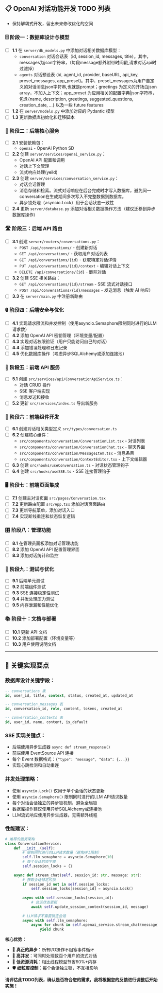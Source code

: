 ## 📋 OpenAI 对话功能开发 TODO 列表

- 保持解耦式开发，留出未来修改优化的空间

### 🗄️ **阶段一：数据库设计与模型** 
- [ ] **1.1** 在 `server/db_models.py` 中添加对话相关数据库模型：
  - `conversation` 对话会话表（id, session_id, messages, title）。其中，messages为json字符串，（每段message额外附带时间戳,请求对话api时过滤掉）
  - `agents` 对话预设表 (id, agent_id, provider, baseURL, api_key, preset_messages, app_preset)。其中，preset_messages为用户自定义的对话消息json字符串,也就是prompt；greetings 为定义的开场白json array，不加入上下文；app_preset 为应用相关的配置字典|json字符串，包含{name, description, greetings, suggested_questions, creation_date, ...} 以及一些 future features
- [ ] **1.2** 在 `server/models.py` 中添加对应的 Pydantic 模型
- [ ] **1.3** 更新数据库初始化和迁移脚本

### 🔧 **阶段二：后端核心服务**
- [ ] **2.1** 安装依赖包：
  - `openai` - OpenAI Python SD
- [ ] **2.2** 创建 `server/services/openai_service.py`：
  - OpenAI API 配置和调用
  - 对话上下文管理
  - 流式响应处理(yeild)
- [ ] **2.3** 创建 `server/services/conversation_service.py`：
  - 对话会话管理
  - 消息存储和检索。流式对话响应在后台完成时才写入数据库，避免同一conversation在生成期间多次写入不完整数据到数据库。
  - 异步锁处理（asyncio.Lock）用于会话状态一致性
- [ ] **2.4** 更新 `server/database.py` 添加对话相关数据操作方法（建议迁移到异步数据库操作）

### 🛣️ **阶段三：后端 API 路由**
- [ ] **3.1** 创建 `server/routers/conversations.py`：
  - `POST /api/conversations/` - 创建新对话
  - `GET /api/conversations/` - 获取用户对话列表
  - `GET /api/conversations/{id}` - 获取特定对话详情
  - `PUT /api/conversations/{id}/context` - 编辑对话上下文
  - `DELETE /api/conversations/{id}` - 删除对话
- [ ] **3.2** 创建 SSE 相关路由：
  - `GET /api/conversations/{id}/stream` - SSE 流式对话接口
  - `POST /api/conversations/{id}/messages` - 发送消息（触发 AI 响应）
- [ ] **3.3** 在 `server/main.py` 中注册新路由

### 🔒 **阶段四：后端安全与优化**
- [ ] **4.1** 实现请求限流和并发控制（使用asyncio.Semaphore限制同时进行的LLM请求数）
- [ ] **4.2** 添加 OpenAI API 密钥管理（环境变量/配置）
- [ ] **4.3** 实现对话权限验证（用户只能访问自己的对话）
- [ ] **4.4** 添加错误处理和日志记录
- [ ] **4.5** 优化数据库操作（考虑异步SQLAlchemy或添加连接池）

### 🎨 **阶段五：前端 API 服务**
- [ ] **5.1** 创建 `src/services/api/ConversationApiService.ts`：
  - 对话 CRUD 操作
  - SSE 客户端实现
  - 消息发送和接收
- [ ] **5.2** 更新 `src/services/index.ts` 导出新服务

### 📱 **阶段六：前端组件开发**
- [ ] **6.1** 创建对话相关类型定义 `src/types/conversation.ts`
- [ ] **6.2** 创建核心组件：
  - `src/components/conversation/ConversationList.tsx` - 对话列表
  - `src/components/conversation/ConversationChat.tsx` - 聊天界面
  - `src/components/conversation/MessageItem.tsx` - 消息条目
  - `src/components/conversation/ContextEditor.tsx` - 上下文编辑器
- [ ] **6.3** 创建 `src/hooks/useConversation.ts` - 对话状态管理钩子
- [ ] **6.4** 创建 `src/hooks/useSSE.ts` - SSE 连接管理钩子

### 🖥️ **阶段七：前端页面集成**
- [ ] **7.1** 创建主对话页面 `src/pages/Conversation.tsx`
- [ ] **7.2** 更新路由配置 `src/App.tsx` 添加对话页面路由
- [ ] **7.3** 更新导航菜单，添加对话入口
- [ ] **7.4** 实现断线重连和状态恢复逻辑

### 🎛️ **阶段八：管理功能**
- [ ] **8.1** 在管理员面板添加对话管理功能
- [ ] **8.2** 添加 OpenAI API 配置管理界面
- [ ] **8.3** 添加对话统计和监控

### 🧪 **阶段九：测试与优化**
- [ ] **9.1** 后端单元测试
- [ ] **9.2** 前端组件测试
- [ ] **9.3** SSE 连接稳定性测试
- [ ] **9.4** 并发处理压力测试
- [ ] **9.5** 内存泄漏和性能优化

### 📚 **阶段十：文档与部署**
- [ ] **10.1** 更新 API 文档
- [ ] **10.2** 添加部署配置（环境变量等）
- [ ] **10.3** 用户使用说明文档

---

## 🎯 **关键实现要点**

### **数据库设计关键字段**：
```sql
-- conversations 表
id, user_id, title, context, status, created_at, updated_at

-- conversation_messages 表  
id, conversation_id, role, content, tokens, created_at

-- conversation_contexts 表
id, user_id, name, content, is_default
```

### **SSE 实现关键点**：
- 后端使用异步生成器 `async def stream_response()`
- 前端使用 EventSource API 连接
- 每个 Event 数据格式：`{"type": "message", "data": {...}}`
- 实现心跳检测和自动重连

### **并发处理策略**：
- 使用 `asyncio.Lock()` 仅用于单个会话的状态更新
- 使用 `asyncio.Semaphore()` 限制同时进行的LLM API请求数量
- 每个对话会话独立的异步锁机制，避免全局锁
- 数据库操作建议使用异步SQLAlchemy或连接池
- LLM流式响应使用异步生成器，无需额外线程

### **性能建议**：
```python
# 推荐的服务架构
class ConversationService:
    def __init__(self):
        # 限制同时进行的LLM请求数量（避免API限制）
        self.llm_semaphore = asyncio.Semaphore(10)  
        # 每个会话的锁字典
        self.session_locks = {}
    
    async def stream_chat(self, session_id: str, message: str):
        # 获取会话特定的锁
        if session_id not in self.session_locks:
            self.session_locks[session_id] = asyncio.Lock()
        
        async with self.session_locks[session_id]:
            # 会话状态更新
            await self.update_session_context(session_id, message)
        
        # LLM请求不需要锁定会话
        async with self.llm_semaphore:
            async for chunk in self.openai_service.stream_chat(message):
                yield chunk
```

**核心优势：**
- 🔄 **真正的异步**：所有I/O操作不阻塞事件循环
- 🚀 **高并发**：可同时处理数百个用户的流式对话
- 💾 **低资源消耗**：相比线程模型节省90%+内存
- 🛡️ **细粒度控制**：每个会话独立锁，不互相影响

**请评估此TODO列表，确认是否符合您的需求，我将根据您的反馈进行调整后开始实施！**